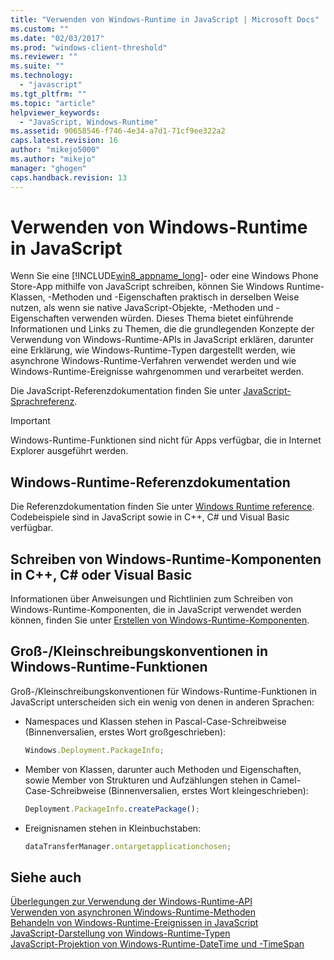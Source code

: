 ```yaml
---
title: "Verwenden von Windows-Runtime in JavaScript | Microsoft Docs"
ms.custom: ""
ms.date: "02/03/2017"
ms.prod: "windows-client-threshold"
ms.reviewer: ""
ms.suite: ""
ms.technology: 
  - "javascript"
ms.tgt_pltfrm: ""
ms.topic: "article"
helpviewer_keywords: 
  - "JavaScript, Windows-Runtime"
ms.assetid: 90658546-f746-4e34-a7d1-71cf9ee322a2
caps.latest.revision: 16
author: "mikejo5000"
ms.author: "mikejo"
manager: "ghogen"
caps.handback.revision: 13
---
```

# Verwenden von Windows-Runtime in JavaScript
Wenn Sie eine [!INCLUDE[win8_appname_long](../javascript/includes/win8-appname-long-md.md)]\- oder eine Windows Phone Store\-App mithilfe von JavaScript schreiben, können Sie Windows Runtime\-Klassen, \-Methoden und \-Eigenschaften praktisch in derselben Weise nutzen, als wenn sie native JavaScript\-Objekte, \-Methoden und \-Eigenschaften verwenden würden.  Dieses Thema bietet einführende Informationen und Links zu Themen, die die grundlegenden Konzepte der Verwendung von Windows\-Runtime\-APIs in JavaScript erklären, darunter eine Erklärung, wie Windows\-Runtime\-Typen dargestellt werden, wie asynchrone Windows\-Runtime\-Verfahren verwendet werden und wie Windows\-Runtime\-Ereignisse wahrgenommen und verarbeitet werden.  
  
 Die JavaScript\-Referenzdokumentation finden Sie unter [JavaScript\-Sprachreferenz](../javascript/javascript-language-reference.md).  
  
> [!IMPORTANT]
>  Windows\-Runtime\-Funktionen sind nicht für Apps verfügbar, die in Internet Explorer ausgeführt werden.  
  
## Windows\-Runtime\-Referenzdokumentation  
 Die Referenzdokumentation finden Sie unter [Windows Runtime reference](http://msdn.microsoft.com/de-de/8fe97dbf-8cd4-435f-b481-9e83d0519f9e).  Codebeispiele sind in JavaScript sowie in C\+\+, C\# und Visual Basic verfügbar.  
  
## Schreiben von Windows\-Runtime\-Komponenten in C\+\+, C\# oder Visual Basic  
 Informationen über Anweisungen und Richtlinien zum Schreiben von Windows\-Runtime\-Komponenten, die in JavaScript verwendet werden können, finden Sie unter [Erstellen von Windows\-Runtime\-Komponenten](../Topic/Creating%20Windows%20Runtime%20Components.md).  
  
## Groß\-\/Kleinschreibungskonventionen in Windows\-Runtime\-Funktionen  
 Groß\-\/Kleinschreibungskonventionen für Windows\-Runtime\-Funktionen in JavaScript unterscheiden sich ein wenig von denen in anderen Sprachen:  
  
-   Namespaces und Klassen stehen in Pascal\-Case\-Schreibweise \(Binnenversalien, erstes Wort großgeschrieben\):  
  
    ```javascript  
    Windows.Deployment.PackageInfo;  
    ```  
  
-   Member von Klassen, darunter auch Methoden und Eigenschaften, sowie Member von Strukturen und Aufzählungen stehen in Camel\-Case\-Schreibweise \(Binnenversalien, erstes Wort kleingeschrieben\):  
  
    ```javascript  
    Deployment.PackageInfo.createPackage();  
    ```  
  
-   Ereignisnamen stehen in Kleinbuchstaben:  
  
    ```javascript  
    dataTransferManager.ontargetapplicationchosen;  
    ```  
  
## Siehe auch  
 [Überlegungen zur Verwendung der Windows\-Runtime\-API](../jswinrt/considerations-when-using-the-windows-runtime-api.md)   
 [Verwenden von asynchronen Windows\-Runtime\-Methoden](../jswinrt/using-windows-runtime-asynchronous-methods.md)   
 [Behandeln von Windows\-Runtime\-Ereignissen in JavaScript](../jswinrt/handling-windows-runtime-events-in-javascript.md)   
 [JavaScript\-Darstellung von Windows\-Runtime\-Typen](../jswinrt/javascript-representation-of-windows-runtime-types.md)   
 [JavaScript\-Projektion von Windows\-Runtime\-DateTime und \-TimeSpan](../jswinrt/windows-runtime-datetime-and-timespan-representations.md)